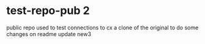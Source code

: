 # test-repo-pub 2
public repo used to test connections to cx
a clone of the original to do some changes on
readme update new3
